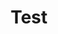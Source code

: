 ---
title: 'Test'
description: 'TBD'
icon: '3'
pubDate: 'March 01 2025'
heroImage: "/src/assets/euro.jpg"
---